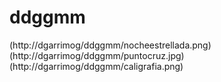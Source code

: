 # ddggmm
(http://dgarrimog/ddggmm/nocheestrellada.png)
(http://dgarrimog/ddggmm/puntocruz.jpg)
(http://dgarrimog/ddggmm/caligrafia.png)
